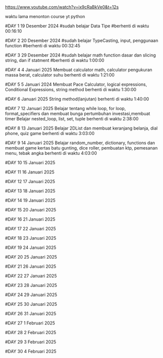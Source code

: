 https://www.youtube.com/watch?v=ix9cRaBkVe0&t=12s

waktu lama menonton course yt python

#DAY 1 19 Desember 2024
#sudah belajar Data Tipe 
#berhenti di waktu 00:16:10

#DAY 2 20 Desember 2024
#sudah belajar TypeCasting, input, penggunaan function 
#berhenti  di waktu 00:32:45

#DAY 3 29 Desember 2024
#sudah belajar math function dasar dan slicing string, dan if statment
#berhenti di waktu 1:00:00

#DAY 4  4 Januari 2025
Membuat calculator math, calculator pengukuran massa berat, calculator suhu
berhenti di waktu 1:21:00

#DAY 5 5 Januari 2024
Membuat Pace Calculator, logical expressions, Conditional Expressions, string method
berhenti di waktu 1:30:00

#DAY 6 Januari 2025
String method(lanjutan)
berhenti di waktu 1:40:00

#DAY 7 12 Januari 2025
Belajar tentang while loop, for loop, format_specifiers dan membuat bunga pertumbuhan investasi,membuat timer
Belajar nested_loop, list, set, tuple
berhenti di waktu 2:38:00

#DAY 8 13 Januari 2025
Belajar 2DList dan membuat keranjang belanja, dial phone, quiz game
berhenti di waktu 3:03:00

#DAY 9 14 Januari 2025
Belajar random_number, dictionary, functions dan membuat game kertas batu gunting, dice roller, pembuatan ktp, pemesanan menu, tebak angka
berhenti di waktu 4:03:00

#DAY 10 15 Januari 2025


#DAY 11 16 Januari 2025


#DAY 12 17 Januari 2025


#DAY 13 18 Januari 2025


#DAY 14 19 Januari 2025


#DAY 15 20 Januari 2025


#DAY 16 21 Januari 2025


#DAY 17 22 Januari 2025


#DAY 18 23 Januari 2025


#DAY 19 24 Januari 2025


#DAY 20 25 Januari 2025


#DAY 21 26 Januari 2025


#DAY 22 27 Januari 2025


#DAY 23 28 Januari 2025


#DAY 24 29 Januari 2025


#DAY 25 30 Januari 2025


#DAY 26 31 Januari 2025


#DAY 27 1 Februari 2025


#DAY 28 2 Februari 2025


#DAY 29 3 Februari 2025


#DAY 30 4 Februari 2025


